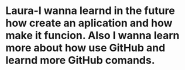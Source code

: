 # Laura-I wanna learnd in the future how create an aplication and how make it funcion. Also I wanna learn more about how use GitHub and learnd more GitHub comands.